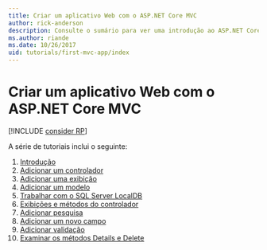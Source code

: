 ```yaml
---
title: Criar um aplicativo Web com o ASP.NET Core MVC
author: rick-anderson
description: Consulte o sumário para ver uma introdução ao ASP.NET Core MVC.
ms.author: riande
ms.date: 10/26/2017
uid: tutorials/first-mvc-app/index
---
```

# <a name="create-a-web-app-with-aspnet-core-mvc"></a>Criar um aplicativo Web com o ASP.NET Core MVC

[!INCLUDE [consider RP](~/includes/razor.md)]

A série de tutoriais inclui o seguinte:

1. [Introdução](start-mvc.md)
1. [Adicionar um controlador](adding-controller.md)
1. [Adicionar uma exibição](adding-view.md)
1. [Adicionar um modelo](adding-model.md)
1. [Trabalhar com o SQL Server LocalDB](working-with-sql.md)
1. [Exibições e métodos do controlador](controller-methods-views.md)
1. [Adicionar pesquisa](search.md)
1. [Adicionar um novo campo](new-field.md)
1. [Adicionar validação](validation.md)
1. [Examinar os métodos Details e Delete](details.md)
